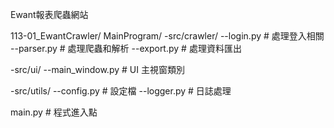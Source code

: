 Ewant報表爬蟲網站

113-01_EwantCrawler/
MainProgram/
-src/crawler/
--login.py      # 處理登入相關
--parser.py     # 處理爬蟲和解析
--export.py     # 處理資料匯出

-src/ui/
--main_window.py  # UI 主視窗類別

-src/utils/
--config.py     # 設定檔
--logger.py     # 日誌處理

main.py              # 程式進入點
